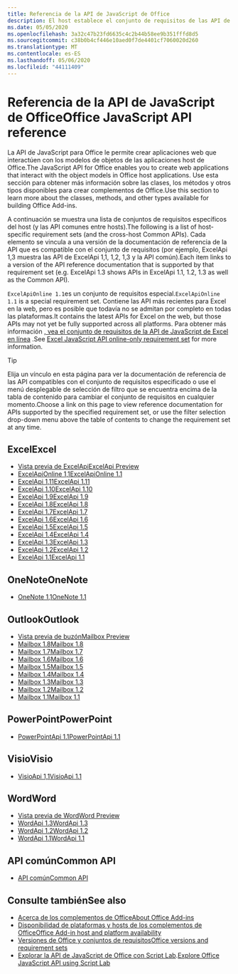 ```yaml
---
title: Referencia de la API de JavaScript de Office
description: El host establece el conjunto de requisitos de las API de JavaScript de Office.
ms.date: 05/05/2020
ms.openlocfilehash: 3a32c47b23fd6635c4c2b44b58ee9b351fffd8d5
ms.sourcegitcommit: c38b0b4cf446e10aed0f7de4401cf7060020d260
ms.translationtype: MT
ms.contentlocale: es-ES
ms.lasthandoff: 05/06/2020
ms.locfileid: "44111409"
---
```

# <a name="office-javascript-api-reference"></a><span data-ttu-id="27184-103">Referencia de la API de JavaScript de Office</span><span class="sxs-lookup"><span data-stu-id="27184-103">Office JavaScript API reference</span></span>

<span data-ttu-id="27184-104">La API de JavaScript para Office le permite crear aplicaciones web que interactúen con los modelos de objetos de las aplicaciones host de Office.</span><span class="sxs-lookup"><span data-stu-id="27184-104">The JavaScript API for Office enables you to create web applications that interact with the object models in Office host applications.</span></span> <span data-ttu-id="27184-105">Use esta sección para obtener más información sobre las clases, los métodos y otros tipos disponibles para crear complementos de Office.</span><span class="sxs-lookup"><span data-stu-id="27184-105">Use this section to learn more about the classes, methods, and other types available for building Office Add-ins.</span></span>

<span data-ttu-id="27184-106">A continuación se muestra una lista de conjuntos de requisitos específicos del host (y las API comunes entre hosts).</span><span class="sxs-lookup"><span data-stu-id="27184-106">The following is a list of host-specific requirement sets (and the cross-host Common APIs).</span></span> <span data-ttu-id="27184-107">Cada elemento se vincula a una versión de la documentación de referencia de la API que es compatible con el conjunto de requisitos (por ejemplo, ExcelApi 1,3 muestra las API de ExcelApi 1,1, 1,2, 1,3 y la API común).</span><span class="sxs-lookup"><span data-stu-id="27184-107">Each item links to a version of the API reference documentation that is supported by that requirement set (e.g. ExcelApi 1.3 shows APIs in ExcelApi 1.1, 1.2, 1.3 as well as the Common API).</span></span>

<span data-ttu-id="27184-108">`ExcelApiOnline 1.1`es un conjunto de requisitos especial.</span><span class="sxs-lookup"><span data-stu-id="27184-108">`ExcelApiOnline 1.1` is a special requirement set.</span></span> <span data-ttu-id="27184-109">Contiene las API más recientes para Excel en la web, pero es posible que todavía no se admitan por completo en todas las plataformas.</span><span class="sxs-lookup"><span data-stu-id="27184-109">It contains the latest APIs for Excel on the web, but those APIs may not yet be fully supported across all platforms.</span></span> <span data-ttu-id="27184-110">Para obtener más información [, vea el conjunto de requisitos de la API de JavaScript de Excel en línea](/office/dev/add-ins/reference/requirement-sets/excel-api-online-requirement-set) .</span><span class="sxs-lookup"><span data-stu-id="27184-110">See [Excel JavaScript API online-only requirement set](/office/dev/add-ins/reference/requirement-sets/excel-api-online-requirement-set) for more information.</span></span>

> [!TIP]
> <span data-ttu-id="27184-111">Elija un vínculo en esta página para ver la documentación de referencia de las API compatibles con el conjunto de requisitos especificado o use el menú desplegable de selección de filtro que se encuentra encima de la tabla de contenido para cambiar el conjunto de requisitos en cualquier momento.</span><span class="sxs-lookup"><span data-stu-id="27184-111">Choose a link on this page to view reference documentation for APIs supported by the specified requirement set, or use the filter selection drop-down menu above the table of contents to change the requirement set at any time.</span></span>

## <a name="excel"></a><span data-ttu-id="27184-112">Excel</span><span class="sxs-lookup"><span data-stu-id="27184-112">Excel</span></span>

- [<span data-ttu-id="27184-113">Vista previa de ExcelApi</span><span class="sxs-lookup"><span data-stu-id="27184-113">ExcelApi Preview</span></span>](/javascript/api/excel?view=excel-js-preview)
- [<span data-ttu-id="27184-114">ExcelApiOnline 1,1</span><span class="sxs-lookup"><span data-stu-id="27184-114">ExcelApiOnline 1.1</span></span>](/javascript/api/excel?view=excel-js-online)
- [<span data-ttu-id="27184-115">ExcelApi 1,11</span><span class="sxs-lookup"><span data-stu-id="27184-115">ExcelApi 1.11</span></span>](/javascript/api/excel?view=excel-js-1.11)
- [<span data-ttu-id="27184-116">ExcelApi 1.10</span><span class="sxs-lookup"><span data-stu-id="27184-116">ExcelApi 1.10</span></span>](/javascript/api/excel?view=excel-js-1.10)
- [<span data-ttu-id="27184-117">ExcelApi 1.9</span><span class="sxs-lookup"><span data-stu-id="27184-117">ExcelApi 1.9</span></span>](/javascript/api/excel?view=excel-js-1.9)
- [<span data-ttu-id="27184-118">ExcelApi 1.8</span><span class="sxs-lookup"><span data-stu-id="27184-118">ExcelApi 1.8</span></span>](/javascript/api/excel?view=excel-js-1.8)
- [<span data-ttu-id="27184-119">ExcelApi 1.7</span><span class="sxs-lookup"><span data-stu-id="27184-119">ExcelApi 1.7</span></span>](/javascript/api/excel?view=excel-js-1.7)
- [<span data-ttu-id="27184-120">ExcelApi 1.6</span><span class="sxs-lookup"><span data-stu-id="27184-120">ExcelApi 1.6</span></span>](/javascript/api/excel?view=excel-js-1.6)
- [<span data-ttu-id="27184-121">ExcelApi 1.5</span><span class="sxs-lookup"><span data-stu-id="27184-121">ExcelApi 1.5</span></span>](/javascript/api/excel?view=excel-js-1.5)
- [<span data-ttu-id="27184-122">ExcelApi 1.4</span><span class="sxs-lookup"><span data-stu-id="27184-122">ExcelApi 1.4</span></span>](/javascript/api/excel?view=excel-js-1.4)
- [<span data-ttu-id="27184-123">ExcelApi 1.3</span><span class="sxs-lookup"><span data-stu-id="27184-123">ExcelApi 1.3</span></span>](/javascript/api/excel?view=excel-js-1.3)
- [<span data-ttu-id="27184-124">ExcelApi 1.2</span><span class="sxs-lookup"><span data-stu-id="27184-124">ExcelApi 1.2</span></span>](/javascript/api/excel?view=excel-js-1.2)
- [<span data-ttu-id="27184-125">ExcelApi 1.1</span><span class="sxs-lookup"><span data-stu-id="27184-125">ExcelApi 1.1</span></span>](/javascript/api/excel?view=excel-js-1.1)

## <a name="onenote"></a><span data-ttu-id="27184-126">OneNote</span><span class="sxs-lookup"><span data-stu-id="27184-126">OneNote</span></span>

- [<span data-ttu-id="27184-127">OneNote 1,1</span><span class="sxs-lookup"><span data-stu-id="27184-127">OneNote 1.1</span></span>](/javascript/api/onenote?view=onenote-js-1.1)

## <a name="outlook"></a><span data-ttu-id="27184-128">Outlook</span><span class="sxs-lookup"><span data-stu-id="27184-128">Outlook</span></span>

- [<span data-ttu-id="27184-129">Vista previa de buzón</span><span class="sxs-lookup"><span data-stu-id="27184-129">Mailbox Preview</span></span>](/javascript/api/outlook?view=outlook-js-preview)
- [<span data-ttu-id="27184-130">Mailbox 1.8</span><span class="sxs-lookup"><span data-stu-id="27184-130">Mailbox 1.8</span></span>](/javascript/api/outlook?view=outlook-js-1.8)
- [<span data-ttu-id="27184-131">Mailbox 1.7</span><span class="sxs-lookup"><span data-stu-id="27184-131">Mailbox 1.7</span></span>](/javascript/api/outlook?view=outlook-js-1.7)
- [<span data-ttu-id="27184-132">Mailbox 1.6</span><span class="sxs-lookup"><span data-stu-id="27184-132">Mailbox 1.6</span></span>](/javascript/api/outlook?view=outlook-js-1.6)
- [<span data-ttu-id="27184-133">Mailbox 1.5</span><span class="sxs-lookup"><span data-stu-id="27184-133">Mailbox 1.5</span></span>](/javascript/api/outlook?view=outlook-js-1.5)
- [<span data-ttu-id="27184-134">Mailbox 1.4</span><span class="sxs-lookup"><span data-stu-id="27184-134">Mailbox 1.4</span></span>](/javascript/api/outlook?view=outlook-js-1.4)
- [<span data-ttu-id="27184-135">Mailbox 1.3</span><span class="sxs-lookup"><span data-stu-id="27184-135">Mailbox 1.3</span></span>](/javascript/api/outlook?view=outlook-js-1.3)
- [<span data-ttu-id="27184-136">Mailbox 1.2</span><span class="sxs-lookup"><span data-stu-id="27184-136">Mailbox 1.2</span></span>](/javascript/api/outlook?view=outlook-js-1.2)
- [<span data-ttu-id="27184-137">Mailbox 1.1</span><span class="sxs-lookup"><span data-stu-id="27184-137">Mailbox 1.1</span></span>](/javascript/api/outlook?view=outlook-js-1.1)

## <a name="powerpoint"></a><span data-ttu-id="27184-138">PowerPoint</span><span class="sxs-lookup"><span data-stu-id="27184-138">PowerPoint</span></span>

- [<span data-ttu-id="27184-139">PowerPointApi 1.1</span><span class="sxs-lookup"><span data-stu-id="27184-139">PowerPointApi 1.1</span></span>](/javascript/api/powerpoint?view=powerpoint-js-1.1)

## <a name="visio"></a><span data-ttu-id="27184-140">Visio</span><span class="sxs-lookup"><span data-stu-id="27184-140">Visio</span></span>

- [<span data-ttu-id="27184-141">VisioApi 1,1</span><span class="sxs-lookup"><span data-stu-id="27184-141">VisioApi 1.1</span></span>](/javascript/api/visio?view=visio-js-1.1)

## <a name="word"></a><span data-ttu-id="27184-142">Word</span><span class="sxs-lookup"><span data-stu-id="27184-142">Word</span></span>

- [<span data-ttu-id="27184-143">Vista previa de Word</span><span class="sxs-lookup"><span data-stu-id="27184-143">Word Preview</span></span>](/javascript/api/word?view=word-js-preview)
- [<span data-ttu-id="27184-144">WordApi 1.3</span><span class="sxs-lookup"><span data-stu-id="27184-144">WordApi 1.3</span></span>](/javascript/api/word?view=word-js-1.3)
- [<span data-ttu-id="27184-145">WordApi 1.2</span><span class="sxs-lookup"><span data-stu-id="27184-145">WordApi 1.2</span></span>](/javascript/api/word?view=word-js-1.2)
- [<span data-ttu-id="27184-146">WordApi 1.1</span><span class="sxs-lookup"><span data-stu-id="27184-146">WordApi 1.1</span></span>](/javascript/api/word?view=word-js-1.1)

## <a name="common-api"></a><span data-ttu-id="27184-147">API común</span><span class="sxs-lookup"><span data-stu-id="27184-147">Common API</span></span>

- [<span data-ttu-id="27184-148">API común</span><span class="sxs-lookup"><span data-stu-id="27184-148">Common API</span></span>](/javascript/api/office?view=common-js)

## <a name="see-also"></a><span data-ttu-id="27184-149">Consulte también</span><span class="sxs-lookup"><span data-stu-id="27184-149">See also</span></span>

- [<span data-ttu-id="27184-150">Acerca de los complementos de Office</span><span class="sxs-lookup"><span data-stu-id="27184-150">About Office Add-ins</span></span>](/office/dev/add-ins/overview)
- [<span data-ttu-id="27184-151">Disponibilidad de plataformas y hosts de los complementos de Office</span><span class="sxs-lookup"><span data-stu-id="27184-151">Office Add-in host and platform availability</span></span>](/office/dev/add-ins/overview/office-add-in-availability)
- [<span data-ttu-id="27184-152">Versiones de Office y conjuntos de requisitos</span><span class="sxs-lookup"><span data-stu-id="27184-152">Office versions and requirement sets</span></span>](/office/dev/add-ins/develop/office-versions-and-requirement-sets)
- <span data-ttu-id="27184-153">[Explorar la API de JavaScript de Office con Script Lab](/office/dev/add-ins/overview/explore-with-script-lab).</span><span class="sxs-lookup"><span data-stu-id="27184-153">[Explore Office JavaScript API using Script Lab](/office/dev/add-ins/overview/explore-with-script-lab)</span></span>
